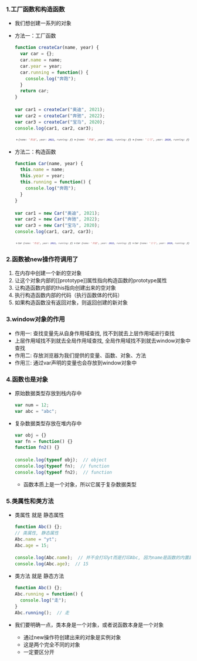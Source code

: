 ### 1.工厂函数和构造函数

- 我们想创建一系列的对象

- 方法一：工厂函数

  ```js
  function createCar(name, year) {
    var car = {};
    car.name = name;
    car.year = year;
    car.running = function() {
      console.log("奔跑");
    }
    return car;
  }
  
  var car1 = createCar("奥迪", 2021);
  var car2 = createCar("奔驰", 2022);
  var car3 = createCar("宝马", 2020);
  console.log(car1, car2, car3);
  ```

  ![image-20220516105456575](images/image-20220516105456575.png)

- 方法二：构造函数

  ```js
  function Car(name, year) {
    this.name = name;
    this.year = year;
    this.running = function() {
      console.log("奔跑");
    }
  }
  
  var car1 = new Car("奥迪", 2021);
  var car2 = new Car("奔驰", 2022);
  var car3 = new Car("宝马", 2020);
  console.log(car1, car2, car3);
  ```

  ![image-20220516105506228](images/image-20220516105506228.png)

### 2.函数被new操作符调用了

1. 在内存中创建一个新的空对象
2. 让这个对象内部的[[prototype]]属性指向构造函数的prototype属性
3. 让构造函数内部的this指向创建出来的空对象
4. 执行构造函数内部的代码（执行函数体的代码）
5. 如果构造函数没有返回对象，则返回创建的新对象

### 3.window对象的作用

-  作用一: 查找变量先从自身作用域查找, 找不到就去上层作用域进行查找
  - 上层作用域找不到就去全局作用域查找, 全局作用域找不到就去window对象中查找
- 作用二: 存放浏览器为我们提供的变量、函数、对象、方法
- 作用三: 通过var声明的变量也会存放到window对象中

### 4.函数也是对象

- 原始数据类型存放到栈内存中

  ```js
  var num = 12;
  var abc = "abc";
  ```

- 复杂数据类型存放在堆内存中

  ```js
  var obj = {}
  var fn = function() {}
  function fn2() {}
  
  console.log(typeof obj);  // object
  console.log(typeof fn);  // function
  console.log(typeof fn2);  // function
  ```

  - 函数本质上是一个对象，所以它属于复杂数据类型

### 5.类属性和类方法

- 类属性 就是 静态属性

  ```js
  function Abc() {};
  // 类属性, 静态属性
  Abc.name = "yt";
  Abc.age = 15;
  
  console.log(Abc.name);  // 并不会打印yt而是打印Abc, 因为name是函数的内置属性, 换一个名字就好了
  console.log(Abc.age);  // 15
  ```

- 类方法 就是 静态方法

  ```js
  function Abc() {};
  Abc.running = function() {
    console.log("走");
  }
  Abc.running();  // 走
  ```

- 我们要明确一点，类本身是一个对象，或者说函数本身是一个对象
  - 通过new操作符创建出来的对象是实例对象
  - 这是两个完全不同的对象
  - 一定要区分开